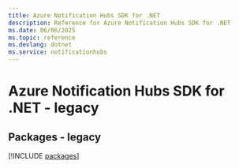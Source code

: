```yaml
---
title: Azure Notification Hubs SDK for .NET
description: Reference for Azure Notification Hubs SDK for .NET
ms.date: 06/06/2025
ms.topic: reference
ms.devlang: dotnet
ms.service: notificationhubs
---
```

# Azure Notification Hubs SDK for .NET - legacy
## Packages - legacy
[!INCLUDE [packages](notification-hubs-index.md)]